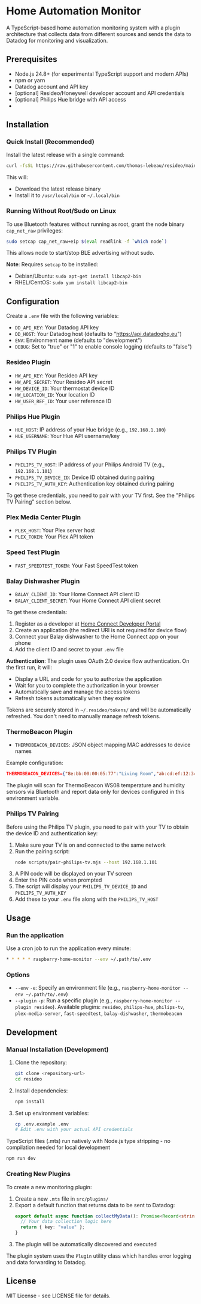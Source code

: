 # Home Automation Monitor

A TypeScript-based home automation monitoring system with a plugin architecture that collects data from different sources and sends the data to Datadog for monitoring and visualization.

## Prerequisites

- Node.js 24.8+ (for experimental TypeScript support and modern APIs)
- npm or yarn
- Datadog account and API key
- [optional] Resideo/Honeywell developer account and API credentials
- [optional] Philips Hue bridge with API access
- 

## Installation

### Quick Install (Recommended)

Install the latest release with a single command:

```bash
curl -fsSL https://raw.githubusercontent.com/thomas-lebeau/resideo/main/scripts/install.sh | bash
```

This will:
- Download the latest release binary
- Install it to `/usr/local/bin` or `~/.local/bin`

### Running Without Root/Sudo on Linux

To use Bluetooth features without running as root, grant the node binary `cap_net_raw` privileges:

```bash
sudo setcap cap_net_raw+eip $(eval readlink -f `which node`)
```

This allows node to start/stop BLE advertising without sudo.

**Note**: Requires `setcap` to be installed:
- Debian/Ubuntu: `sudo apt-get install libcap2-bin`
- RHEL/CentOS: `sudo yum install libcap2-bin`

## Configuration

Create a `.env` file with the following variables:

- `DD_API_KEY`: Your Datadog API key
- `DD_HOST`: Your Datadog host (defaults to "https://api.datadoghq.eu")
- `ENV`: Environment name (defaults to "development")
- `DEBUG`: Set to "true" or "1" to enable console logging (defaults to "false")

### Resideo Plugin
- `HW_API_KEY`: Your Resideo API key
- `HW_API_SECRET`: Your Resideo API secret
- `HW_DEVICE_ID`: Your thermostat device ID
- `HW_LOCATION_ID`: Your location ID
- `HW_USER_REF_ID`: Your user reference ID

### Philips Hue Plugin
- `HUE_HOST`: IP address of your Hue bridge (e.g., `192.168.1.100`)
- `HUE_USERNAME`: Your Hue API username/key

### Philips TV Plugin
- `PHILIPS_TV_HOST`: IP address of your Philips Android TV (e.g., `192.168.1.101`)
- `PHILIPS_TV_DEVICE_ID`: Device ID obtained during pairing
- `PHILIPS_TV_AUTH_KEY`: Authentication key obtained during pairing

To get these credentials, you need to pair with your TV first. See the "Philips TV Pairing" section below.

### Plex Media Center Plugin
- `PLEX_HOST`: Your Plex server host
- `PLEX_TOKEN`: Your Plex API token

### Speed Test Plugin
- `FAST_SPEEDTEST_TOKEN`: Your Fast SpeedTest token

### Balay Dishwasher Plugin
- `BALAY_CLIENT_ID`: Your Home Connect API client ID
- `BALAY_CLIENT_SECRET`: Your Home Connect API client secret

To get these credentials:
1. Register as a developer at [Home Connect Developer Portal](https://developer.home-connect.com/)
2. Create an application (the redirect URI is not required for device flow)
3. Connect your Balay dishwasher to the Home Connect app on your phone
4. Add the client ID and secret to your `.env` file

**Authentication**: The plugin uses OAuth 2.0 device flow authentication. On the first run, it will:
- Display a URL and code for you to authorize the application
- Wait for you to complete the authorization in your browser
- Automatically save and manage the access tokens
- Refresh tokens automatically when they expire

Tokens are securely stored in `~/.resideo/tokens/` and will be automatically refreshed. You don't need to manually manage refresh tokens.

### ThermoBeacon Plugin
- `THERMOBEACON_DEVICES`: JSON object mapping MAC addresses to device names

Example configuration:
```json
THERMOBEACON_DEVICES={"8e:bb:00:00:05:77":"Living Room","ab:cd:ef:12:34:56":"Bedroom"}
```

The plugin will scan for ThermoBeacon WS08 temperature and humidity sensors via Bluetooth and report data only for devices configured in this environment variable.

### Philips TV Pairing

Before using the Philips TV plugin, you need to pair with your TV to obtain the device ID and authentication key:

1. Make sure your TV is on and connected to the same network
2. Run the pairing script:
   ```bash
   node scripts/pair-philips-tv.mjs --host 192.168.1.101
   ```
3. A PIN code will be displayed on your TV screen
4. Enter the PIN code when prompted
5. The script will display your `PHILIPS_TV_DEVICE_ID` and `PHILIPS_TV_AUTH_KEY`
6. Add these to your `.env` file along with the `PHILIPS_TV_HOST`

## Usage

### Run the application

Use a cron job to run the application every minute:
```bash
* * * * * raspberry-home-monitor --env ~/.path/to/.env
```

### Options

- `--env` `-e`: Specify an environment file (e.g., `raspberry-home-monitor --env ~/.path/to/.env`)
- `--plugin` `-p`: Run a specific plugin (e.g., `raspberry-home-monitor --plugin resideo`). Available plugins: `resideo`, `philips-hue`, `philips-tv`, `plex-media-server`, `fast-speedtest`, `balay-dishwasher`, `thermobeacon`


## Development

### Manual Installation (Development)

1. Clone the repository:
   ```bash
   git clone <repository-url>
   cd resideo
   ```

2. Install dependencies:
   ```bash
   npm install
   ```

3. Set up environment variables:
   ```bash
   cp .env.example .env
   # Edit .env with your actual API credentials
   ```

TypeScript files (.mts) run natively with Node.js type stripping - no compilation needed for local development
```bash
npm run dev
```

### Creating New Plugins

To create a new monitoring plugin:

1. Create a new `.mts` file in `src/plugins/`
2. Export a default function that returns data to be sent to Datadog:
   ```typescript
   export default async function collectMyData(): Promise<Record<string, any> | void> {
     // Your data collection logic here
     return { key: "value" };
   }
   ```
3. The plugin will be automatically discovered and executed

The plugin system uses the `Plugin` utility class which handles error logging and data forwarding to Datadog.

## License

MIT License - see LICENSE file for details.
